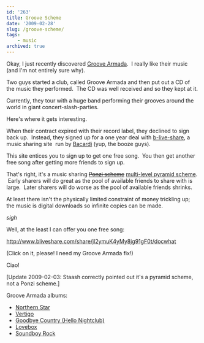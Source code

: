 ```yaml
---
id: '263'
title: Groove Scheme
date: '2009-02-28'
slug: /groove-scheme/
tags:
    - music
archived: true
---
```


Okay, I just recently discovered
[Groove Armada](http://www.groovearmada.com/ 'Groove Armada home page').  I
really like their music (and I'm not entirely sure why).

Two guys started a club, called Groove Armada and then put out a CD of the
music they performed.  The CD was well received and so they kept at it.

Currently, they tour with a huge band performing their grooves around the
world in giant concert-slash-parties.

Here's where it gets interesting.<!-- more -->

When their contract expired with their record label, they declined to sign
back up.  Instead, they signed up for a one year deal with
[b-live-share](http://www.bliveshare.com/share/jl2ymuK4yMy8jg91gF0t/docwhat),
a music sharing site  run by [Bacardi](http://www.bacardi.com/) (yup, the
booze guys).

This site entices you to sign up to get one free song.  You then get another
free song after getting more friends to sign up.

That's right, it's a music sharing
[~~Ponzi scheme~~](http://en.wikipedia.org/wiki/Ponzi_scheme) [multi-level pyramid scheme](http://en.wikipedia.org/wiki/Multilevel_pyramid_scheme).
 Early sharers will do great as the pool of available friends to share with is
large.  Later sharers will do worse as the pool of available friends shrinks.

At least there isn't the physically limited constraint of money trickling up;
the music is digital downloads so infinite copies can be made.

_sigh_

Well, at the least I can offer you one free song:

<http://www.bliveshare.com/share/jl2ymuK4yMy8jg91gF0t/docwhat>

(Click on it, please! I need my Groove Armada fix!)

Ciao!

[Update 2009-02-03: Staash correctly pointed out it's a pyramid scheme, not a
Ponzi scheme.]

Groove Armada albums:

-   [Northern Star](http://www.amazon.com/Northern-Star-Groove-Armada/dp/B00003ZKTA%3FSubscriptionId%3D02E5W5871AJF7PMMMS82%26tag%3Dws%26linkCode%3Dxm2%26camp%3D2025%26creative%3D165953%26creativeASIN%3DB00003ZKTA)
-   [Vertigo](http://www.amazon.com/Vertigo-Groove-Armada/dp/B00004KD1L%3FSubscriptionId%3D02E5W5871AJF7PMMMS82%26tag%3Dws%26linkCode%3Dxm2%26camp%3D2025%26creative%3D165953%26creativeASIN%3DB00004KD1L)
-   [Goodbye Country (Hello Nightclub)](http://www.amazon.com/Goodbye-Country-Nightclub-Groove-Armada/dp/B00005NNQO%3FSubscriptionId%3D02E5W5871AJF7PMMMS82%26tag%3Dws%26linkCode%3Dxm2%26camp%3D2025%26creative%3D165953%26creativeASIN%3DB00005NNQO)
-   [Lovebox](http://www.amazon.com/Lovebox-Groove-Armada/dp/B00007JMFF%3FSubscriptionId%3D02E5W5871AJF7PMMMS82%26tag%3Dws%26linkCode%3Dxm2%26camp%3D2025%26creative%3D165953%26creativeASIN%3DB00007JMFF)
-   [Soundboy Rock](http://www.amazon.com/Soundboy-Rock-Groove-Armada/dp/B000NJLQVA%3FSubscriptionId%3D02E5W5871AJF7PMMMS82%26tag%3Dws%26linkCode%3Dxm2%26camp%3D2025%26creative%3D165953%26creativeASIN%3DB000NJLQVA)
